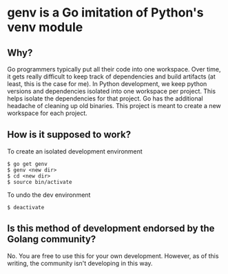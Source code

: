 # genv is a Go imitation of Python's venv module

## Why?
Go programmers typically put all their code into one workspace. Over time, it gets really difficult to keep track of dependencies and build artifacts (at least, this is the case for me). In Python development, we keep python versions and dependencies isolated into one workspace per project. This helps isolate the dependencies for that project. Go has the additional headache of cleaning up old binaries. This project is meant to create a new workspace for each project.

## How is it supposed to work?
To create an isolated development environment
```
$ go get genv
$ genv <new dir>
$ cd <new dir>
$ source bin/activate
```

To undo the dev environment
```
$ deactivate
```

## Is this method of development endorsed by the Golang community?
No. You are free to use this for your own development. However, as of this writing, the community isn't developing in this way. 
